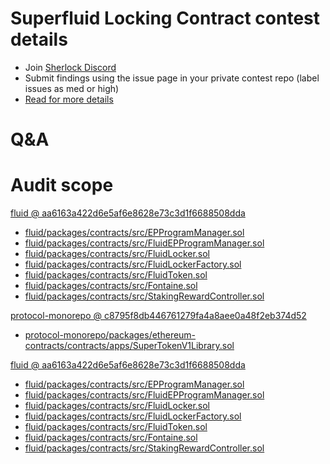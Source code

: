 
# Superfluid Locking Contract  contest details

- Join [Sherlock Discord](https://discord.gg/MABEWyASkp)
- Submit findings using the issue page in your private contest repo (label issues as med or high)
- [Read for more details](https://docs.sherlock.xyz/audits/watsons)

# Q&A

# Audit scope


[fluid @ aa6163a422d6e5af6e8628e73c3d1f6688508dda](https://github.com/superfluid-finance/fluid/tree/aa6163a422d6e5af6e8628e73c3d1f6688508dda)
- [fluid/packages/contracts/src/EPProgramManager.sol](fluid/packages/contracts/src/EPProgramManager.sol)
- [fluid/packages/contracts/src/FluidEPProgramManager.sol](fluid/packages/contracts/src/FluidEPProgramManager.sol)
- [fluid/packages/contracts/src/FluidLocker.sol](fluid/packages/contracts/src/FluidLocker.sol)
- [fluid/packages/contracts/src/FluidLockerFactory.sol](fluid/packages/contracts/src/FluidLockerFactory.sol)
- [fluid/packages/contracts/src/FluidToken.sol](fluid/packages/contracts/src/FluidToken.sol)
- [fluid/packages/contracts/src/Fontaine.sol](fluid/packages/contracts/src/Fontaine.sol)
- [fluid/packages/contracts/src/StakingRewardController.sol](fluid/packages/contracts/src/StakingRewardController.sol)

[protocol-monorepo @ c8795f8db446761279fa4a8aee0a48f2eb374d52](https://github.com/superfluid-finance/protocol-monorepo/tree/c8795f8db446761279fa4a8aee0a48f2eb374d52)
- [protocol-monorepo/packages/ethereum-contracts/contracts/apps/SuperTokenV1Library.sol](protocol-monorepo/packages/ethereum-contracts/contracts/apps/SuperTokenV1Library.sol)




[fluid @ aa6163a422d6e5af6e8628e73c3d1f6688508dda](https://github.com/superfluid-finance/fluid/tree/aa6163a422d6e5af6e8628e73c3d1f6688508dda)
- [fluid/packages/contracts/src/EPProgramManager.sol](fluid/packages/contracts/src/EPProgramManager.sol)
- [fluid/packages/contracts/src/FluidEPProgramManager.sol](fluid/packages/contracts/src/FluidEPProgramManager.sol)
- [fluid/packages/contracts/src/FluidLocker.sol](fluid/packages/contracts/src/FluidLocker.sol)
- [fluid/packages/contracts/src/FluidLockerFactory.sol](fluid/packages/contracts/src/FluidLockerFactory.sol)
- [fluid/packages/contracts/src/FluidToken.sol](fluid/packages/contracts/src/FluidToken.sol)
- [fluid/packages/contracts/src/Fontaine.sol](fluid/packages/contracts/src/Fontaine.sol)
- [fluid/packages/contracts/src/StakingRewardController.sol](fluid/packages/contracts/src/StakingRewardController.sol)


